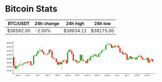 # Bitcoin Stats

BTC/USDT|24h change|24h high|24h low|
|---|---|---|---|
|$38592.00|-2.50%|$39634.12|$38175.00|

<img src="./chart.svg">

